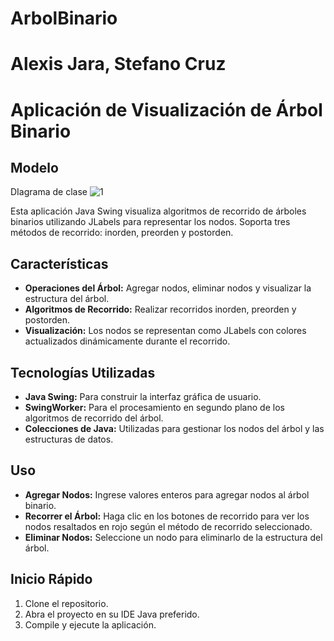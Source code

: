# ArbolBinario
# Alexis Jara, Stefano Cruz

# Aplicación de Visualización de Árbol Binario

## Modelo
DIagrama de clase
![1](https://github.com/DavosJar/ArbolBinario/assets/166522585/686e188e-e949-43e8-82cc-5d6c19241270)

Esta aplicación Java Swing visualiza algoritmos de recorrido de árboles binarios utilizando JLabels para representar los nodos.
Soporta tres métodos de recorrido: inorden, preorden y postorden.

## Características

- **Operaciones del Árbol:** Agregar nodos, eliminar nodos y visualizar la estructura del árbol.
- **Algoritmos de Recorrido:** Realizar recorridos inorden, preorden y postorden.
- **Visualización:** Los nodos se representan como JLabels con colores actualizados dinámicamente durante el recorrido.

## Tecnologías Utilizadas

- **Java Swing:** Para construir la interfaz gráfica de usuario.
- **SwingWorker:** Para el procesamiento en segundo plano de los algoritmos de recorrido del árbol.
- **Colecciones de Java:** Utilizadas para gestionar los nodos del árbol y las estructuras de datos.

## Uso

- **Agregar Nodos:** Ingrese valores enteros para agregar nodos al árbol binario.
- **Recorrer el Árbol:** Haga clic en los botones de recorrido para ver los nodos resaltados en rojo según el método de recorrido seleccionado.
- **Eliminar Nodos:** Seleccione un nodo para eliminarlo de la estructura del árbol.

## Inicio Rápido

1. Clone el repositorio.
2. Abra el proyecto en su IDE Java preferido.
3. Compile y ejecute la aplicación.
